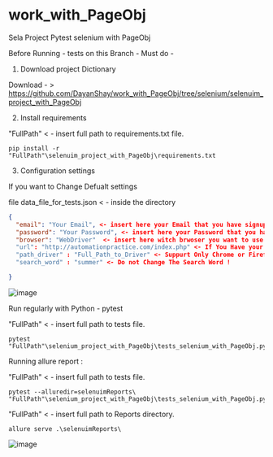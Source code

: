 # work_with_PageObj
Sela Project Pytest selenium with PageObj



Before Running - tests on this Branch - Must do - 

1) Download project Dictionary

Download - > https://github.com/DayanShay/work_with_PageObj/tree/selenium/selenuim_project_with_PageObj

2) Install requirements

"FullPath" < - insert full path to requirements.txt file.

```commandline
pip install -r "FullPath"\selenuim_project_with_PageObj\requirements.txt 
```

3) Configuration settings 

If you want to Change Defualt settings 

file data_file_for_tests.json < - inside the directory

```json
{
  "email": "Your Email", <- insert here your Email that you have signup with
  "password": "Your Password", <- insert here your Password that you have signup with
  "browser": "WebDriver"  <- insert here witch brwoser you want to use for the tests - "Chrome" OR "Firefox" ONLY ! 
  "url": "http://automationpractice.com/index.php" <- If You Have your Local Server - you can change the url here.
  "path_driver" : "Full_Path_to_Driver" <- Suppurt Only Chrome or Firefox !
  "search_word" : "summer" <- Do not Change The Search Word ! 

}
```
![image](https://user-images.githubusercontent.com/108628136/185474790-98e2aea6-388b-4dff-bea9-4fe38d964951.png)

Run regularly with Python - pytest

"FullPath" < - insert full path to tests file.

```commandline
pytest "FullPath"\selenium_project_with_PageObj\tests_selenium_with_PageObj.py
```

Running allure report :

"FullPath" < - insert full path to tests file.

```commandline
pytest --alluredir=selenuimReports\ "FullPath"\selenium_project_with_PageObj\tests_selenium_with_PageObj.py
```
"FullPath" < - insert full path to Reports directory.

```commandline
allure serve .\selenuimReports\
```

![image](https://user-images.githubusercontent.com/108628136/185255957-3097897d-4d4f-4d00-bc77-79acd17b93bc.png)

